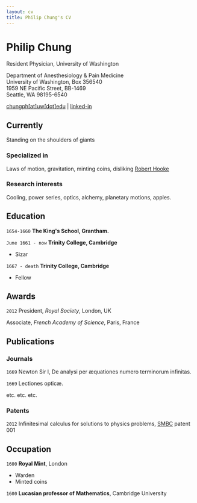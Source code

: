 ```yaml
---
layout: cv
title: Philip Chung's CV
---
```

# Philip Chung
Resident Physician, University of Washington

<p>Department of Anesthesiology & Pain Medicine
<br/>University of Washington, Box 356540
<br/>1959 NE Pacific Street, BB-1469
<br/>Seattle, WA 98195-6540</p>

<div id="webaddress">
<a href="mailto:chungph@uw.edu"><i class="fas fa-envelope"></i> chungph[at]uw[dot]edu</a>
| <a href="https://www.linkedin.com/in/philipchung"><i class="fab fa-linkedin"></i> linked-in</a>
</div>

## Currently

Standing on the shoulders of giants

### Specialized in

Laws of motion, gravitation, minting coins, disliking [Robert Hooke](http://en.wikipedia.org/wiki/Robert_Hooke)

### Research interests

Cooling, power series, optics, alchemy, planetary motions, apples.

## Education

`1654-1660`
__The King's School, Grantham.__

`June 1661 - now`
__Trinity College, Cambridge__

- Sizar

`1667 - death`
__Trinity College, Cambridge__

- Fellow



## Awards

`2012`
President, *Royal Society*, London, UK

Associate, *French Academy of Science*, Paris, France



## Publications

<!-- A list is also available [online](http://scholar.google.co.uk/citations?user=LTOTl0YAAAAJ) -->

### Journals

`1669`
Newton Sir I, De analysi per æquationes numero terminorum infinitas. 

`1669`
Lectiones opticæ.

etc. etc. etc.

### Patents

`2012`
Infinitesimal calculus for solutions to physics problems, [SMBC](http://www.techdirt.com/articles/20121011/09312820678/if-patents-had-been-around-time-newton.shtml) patent 001


## Occupation

`1600`
__Royal Mint__, London

- Warden
- Minted coins

`1600`
__Lucasian professor of Mathematics__, Cambridge University



<!-- ### Footer

Last updated: May 2013 -->



